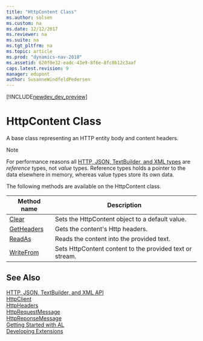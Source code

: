 ```yaml
---
title: "HttpContent Class"
ms.author: solsen
ms.custom: na
ms.date: 12/12/2017
ms.reviewer: na
ms.suite: na
ms.tgt_pltfrm: na
ms.topic: article
ms.prod: "dynamics-nav-2018"
ms.assetid: 620f0e32-eadc-43e9-8f6e-8fc0b12c3aaf
caps.latest.revision: 9
manager: edupont
author: SusanneWindfeldPedersen
---
```


[!INCLUDE[newdev_dev_preview](../includes/newdev_dev_preview.md)]

# HttpContent Class
A base class representing an HTTP entity body and content headers.

> [!NOTE]
> For performance reasons all [HTTP, JSON, TextBuilder, and XML types](../devenv-restapi-overview.md) are *reference* types, not *value* types. Reference types holds a pointer to the data elsewhere in memory, whereas value types store its own data.

The following methods are available on the HttpContent class.

|Method name|Description|
|-----------|-----------|
|[Clear](httpcontent-clear-method.md)|Sets the HttpContent object to a default value.|
|[GetHeaders](httpcontent-getheaders-method.md)|Gets the content's Http headers.|
|[ReadAs](httpcontent-readas-method.md)|Reads the content into the provided text.|
|[WriteFrom](httpcontent-writefrom-method.md)|Sets HttpContent content to the provided text or stream.|


## See Also
[HTTP, JSON, TextBuilder, and XML API](../devenv-restapi-overview.md)  
[HttpClient](httpclient-class.md)  
[HttpHeaders](httpheaders-class.md)  
[HttpRequestMessage](httprequestmessage-class.md)  
[HttpReponseMessage](httpresponsemessage-class.md)  
[Getting Started with AL](../devenv-get-started.md)  
[Developing Extensions](../devenv-dev-overview.md)  